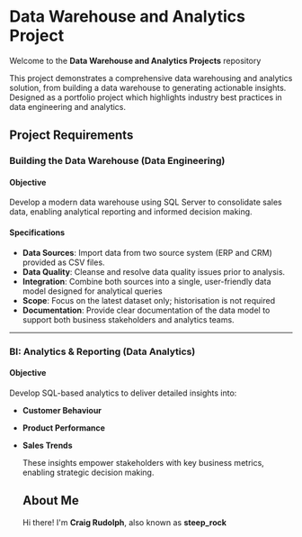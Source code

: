 # Data Warehouse and Analytics Project

Welcome to the **Data Warehouse and Analytics Projects** repository

This project demonstrates a comprehensive data warehousing and analytics solution, from building a data warehouse to generating actionable insights. Designed as a portfolio project which highlights industry best practices in data engineering and analytics. 

## Project Requirements

### Building the Data Warehouse (Data Engineering)

#### Objective
Develop a modern data warehouse using SQL Server to consolidate sales data, enabling analytical reporting and informed decision making.

#### Specifications
- **Data Sources**: Import data from two source system (ERP and CRM) provided as CSV files.
- **Data Quality**: Cleanse and resolve data quality issues prior to analysis.
- **Integration**: Combine both sources into a single, user-friendly data model designed for analytical queries
- **Scope**: Focus on the latest dataset only; historisation is not required
- **Documentation**: Provide clear documentation of the data model to support both business stakeholders and analytics teams.

---

### BI: Analytics & Reporting (Data Analytics)

#### Objective
Develop SQL-based analytics to deliver detailed insights into:
- **Customer Behaviour**
- **Product Performance**
- **Sales Trends**

  These insights empower stakeholders with key business metrics, enabling strategic decision making.

  ## About Me

  Hi there! I'm **Craig Rudolph**, also known as **steep_rock**
